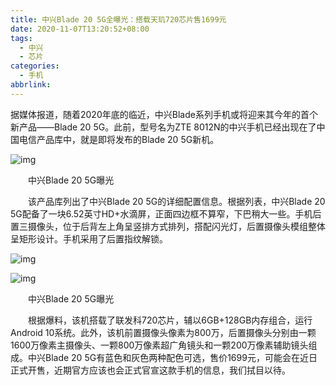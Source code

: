 ```yaml
---
title: 中兴Blade 20 5G全曝光：搭载天玑720芯片售1699元
date: 2020-11-07T13:20:52+08:00
tags:
  - 中兴
  - 芯片
categories:
  - 手机
abbrlink:
---
```


据媒体报道，随着2020年底的临近，中兴Blade系列手机或将迎来其今年的首个新产品——Blade 20 5G。此前，型号名为ZTE 8012N的中兴手机已经出现在了中国电信产品库中，就是即将发布的Blade 20 5G新机。

![img](https://cdn.jsdelivr.net/gh/yakeing/Documentation@main/Hexo/images/e3b9-kcieyvz7929405.jpg)

　　中兴Blade 20 5G曝光

　　该产品库列出了中兴Blade 20 5G的详细配置信息。根据列表，中兴Blade 20 5G配备了一块6.52英寸HD+水滴屏，正面四边框不算窄，下巴稍大一些。手机后置三摄像头，位于后背左上角呈竖排方式排列，搭配闪光灯，后置摄像头模组整体呈矩形设计。手机采用了后置指纹解锁。

![img](https://cdn.jsdelivr.net/gh/yakeing/Documentation@main/Hexo/images/4c2a-kcieyvz7929442.jpg)

![img](https://cdn.jsdelivr.net/gh/yakeing/Documentation@main/Hexo/images/4133-kcieyvz7929484.jpg)

　　中兴Blade 20 5G曝光

　　根据爆料，该机搭载了联发科720芯片，辅以6GB+128GB内存组合，运行Android 10系统。此外，该机前置摄像头像素为800万，后置摄像头分别由一颗1600万像素主摄像头、一颗800万像素超广角镜头和一颗200万像素辅助镜头组成。中兴Blade 20 5G有蓝色和灰色两种配色可选，售价1699元，可能会在近日正式开售，近期官方应该也会正式官宣这款手机的信息，我们拭目以待。